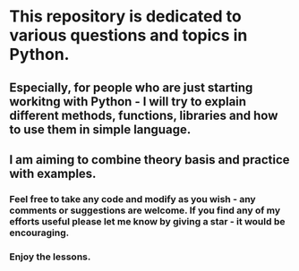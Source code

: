 # This repository is dedicated to various questions and topics in Python.

## Especially, for people who are just starting workitng with Python - I will try to explain different methods, functions, libraries and how to use them in simple language. 

## I am aiming to combine theory basis and practice with examples. 

### Feel free to take any code and modify as you wish - any comments or suggestions are welcome. If you find any of my efforts useful please let me know by giving a star - it would be encouraging. 
 
### Enjoy the lessons.
